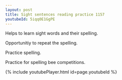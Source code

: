 ```yaml
---
layout: post
title: Sight sentences reading practice 1157
youtubeId: 5iqq0E1GgPE
---
```

 
 
Helps to learn sight words and their spelling.

Opportunitiy to repeat the spelling. 

Practice spelling. 
 
Practice for spelling bee competitions. 
 
{% include youtubePlayer.html id=page.youtubeId %}
 
 
